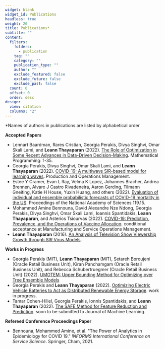 ```yaml
---
widget: blank
widget_id: Publications
headless: true
weight: 20
title: Publications*
subtitle: ""
content:
  filters:
    folders:
      - publication
    tag: ""
    category: ""
    publication_type: ""
    author: ""
    exclude_featured: false
    exclude_future: false
    exclude_past: false
  count: 0
  offset: 0
  order: desc
design:
  view: citation
  columns: "2"
---
```

\*Names of authors in publications are listed by alphabetical order

**Accepted Papers**

* Lennart Baardman, Rares Cristian, Georgia Perakis, Divya Singhvi, Omar Skali Lami, and **Leann Thayaparan** (2022). [The Role of Optimization in Some Recent Advances in Data-Driven Decision-Making](https://leannthayaparan.netlify.app/publication/the-role-of-optimization-in-some-recent-advances-in-data-driven-decision-making/). Mathematical Programming: 1-35.
* Georgia Perakis, Divya Singhvi, Omar Skali Lami, and **Leann Thayaparan** (2022). [COVID-19: A multiwave SIR-based model for learning waves](https://leannthayaparan.netlify.app/publication/covid-19-a-multiwave-sir-based-model-for-learning-waves/). Production and Operations Management.
* Estee Y Cramer, Evan L Ray, Velma K Lopez, Johannes Bracher, Andrea Brennen, Alvaro J Castro Rivadeneira, Aaron Gerding, Tilmann Gneiting, Katie H House, Yuxin Huang, and others (2022). [Evaluation of individual and ensemble probabilistic forecasts of COVID-19 mortality in the US](https://leannthayaparan.netlify.app/publication/evaluation-of-individual-and-ensemble-probabilistic-forecasts-of-covid-19-mortality-in-the-us/). Proceedings of the National Academy of Sciences 119.15.
* Mohammed Amine Bennouna, David Alexandre Nze Ndong, Georgia Perakis, Divya Singhvi, Omar Skali Lami, Ioannis Spantidakis, **Leann Thayaparan**, and Asterios Tsiourvas (2022). [COVID-19: Prediction, Prevalence, and the Operations of Vaccine Allocation](https://leannthayaparan.netlify.app/publication/covid-19-prediction-prevalence-and-the-operations-of-vaccine-allocation/). conditional acceptance at Manufacturing and Service Operations Management.
* **Leann Thayaparan** (2016). [An Analysis of Television Show Viewership Growth through SIR Virus Models](https://leannthayaparan.netlify.app/publication/an-analysis-of-television-show-viewership-growth-through-sir-virus-models/).

**Works in Progress**

* Georgia Perakis (MIT), **Leann Thayaparan** (MIT), Setareh Boroujeni (Oracle Retail Business Unit), Kiran Panchamgam (Oracle Retail Business Unit), and Rebecca Schubertruegmer (Oracle Retail Business Unit) (2022). [UMOTEM: Upper Bounding Method for Optimizing over Tree Ensemble Models](https://leannthayaparan.netlify.app/publication/umotem-upper-bounding-method-for-optimizing-over-tree-ensemble-models/)
* Georgia Perakis and **Leann Thayaparan** (2022). [Optimizing Electric Vehicle Batteries to Act as Distributed Renewable Energy Storage](https://leannthayaparan.netlify.app/publication/optimizing-electric-vehicles-batteries-to-act-as-dis-tributed-renewable-energy-storage/). work in progress.
* Tamar Cohen-Hillel, Georgia Perakis, Ionnis Spantidakis, and **Leann Thayaparan** (2022). [The SAFE Method for Feature Reduction and Prediction](https://leannthayaparan.netlify.app/publication/the-safe-method-for-feature-reduction-and-prediction/). soon to be submitted to Journal of Machine Learning.

**Refereed Conference Proceedings Paper**

* Bennouna, Mohammed Amine, et al. "The Power of Analytics in Epidemiology for COVID 19." *INFORMS International Conference on Service Science*. Springer, Cham, 2021.